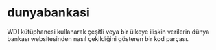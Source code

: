 # dunyabankasi
WDI kütüphanesi kullanarak çeşitli veya bir ülkeye ilişkin verilerin dünya bankası websitesinden nasıl çekildiğini gösteren bir kod parçası.
